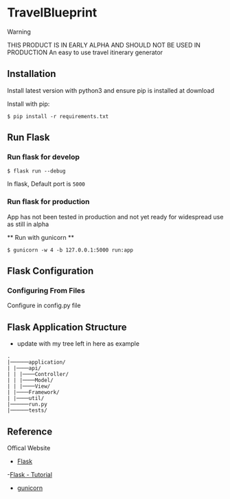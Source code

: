 # TravelBlueprint
> [!WARNING]  
> THIS PRODUCT IS IN EARLY ALPHA AND SHOULD NOT BE USED IN PRODUCTION
An easy to use travel itinerary generator

## Installation
Install latest version with python3 and ensure pip is installed at download

Install with pip:
```
$ pip install -r requirements.txt
```

## Run Flask
### Run flask for develop
```
$ flask run --debug
```
In flask, Default port is `5000`

### Run flask for production
App has not been tested in production and not yet ready for widespread use as still in alpha

[](https://flask.palletsprojects.com/en/stable/deploying/)

** Run with gunicorn **

```
$ gunicorn -w 4 -b 127.0.0.1:5000 run:app

```


## Flask Configuration

### Configuring From Files
Configure in config.py file


## Flask Application Structure 
* update with my tree left in here as example
```
.
|──────application/
| |────api/
| | |────Controller/
| | |────Model/
| | |────View/
| |────Framework/
| |────util/
|──────run.py
|──────tests/

```


 



## Reference

Offical Website

- [Flask](https://flask.palletsprojects.com/en/stable/)

-[Flask - Tutorial](https://flask.palletsprojects.com/en/stable/tutorial/)

- [gunicorn](http://gunicorn.org/)

